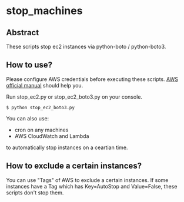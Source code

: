 # stop_machines

## Abstract

These scripts stop ec2 instances via python-boto / python-boto3.

## How to use?

Please configure AWS credentials before executing these scripts.
[AWS official manual](https://aws.amazon.com/developers/getting-started/python/?nc1=h_ls) should help you.

Run stop_ec2.py or stop_ec2_boto3.py on your console.

```
$ python stop_ec2_boto3.py
```

You can also use:

* cron on any machines
* AWS CloudWatch and Lambda

to automatically stop instances on a ceartian time.

## How to exclude a certain instances?

You can use "Tags" of AWS to exclude a certain instances.
If some instances have a Tag which has Key=AutoStop and Value=False,
these scripts don't stop them.
